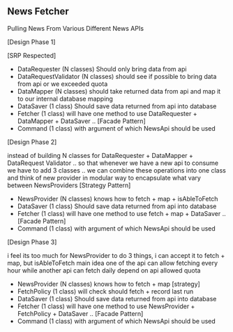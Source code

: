 ## News Fetcher


Pulling News From Various Different News APIs



[Design Phase 1]

[SRP Respected]
- DataRequester (N classes) Should only bring data from api
- DataRequestValidator (N classes) should see if possible to bring data from api or we exceeded quota
- DataMapper (N classes) should take returned data from api and map it to our internal database mapping
- DataSaver (1 class) Should  save data returned from api into database
- Fetcher (1 class) will have one method to use DataRequester + DataMapper + DataSaver .. [Facade Pattern]
- Command (1 class) with argument of which NewsApi should be used


[Design Phase 2]

instead of building N classes for DataRequester + DataMapper + DataRequest Validator .. so that whenever we have a new api to consume we have to add 3 classes .. we can combine these operations into one class and think of new provider in modular way to encapsulate what vary between NewsProviders [Strategy Pattern]


- NewsProvider (N classes) knows how to fetch + map + isAbleToFetch
- DataSaver (1 class) Should  save data returned from api into database
- Fetcher (1 class) will have one method to use fetch + map + DataSaver .. [Facade Pattern]
- Command (1 class) with argument of which NewsApi should be used



[Design Phase 3]

i feel its too much for NewsProvider to do 3 things, i can accept it to fetch + map, but isAbleToFetch main idea one of the api can allow fetching every hour while another api can fetch daily depend on api allowed quota


- NewsProvider (N classes) knows how to fetch + map [strategy]
- FetchPolicy (1 class) will check should fetch + record last run 
- DataSaver (1 class) Should  save data returned from api into database
- Fetcher (1 class) will have one method to use NewsProvider + FetchPolicy + DataSaver .. [Facade Pattern]
- Command (1 class) with argument of which NewsApi should be used